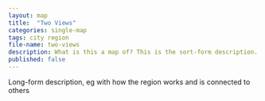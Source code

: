 ```yaml
---
layout: map
title:  "Two Views"
categories: single-map
tags: city region
file-name: two-views
description: What is this a map of? This is the sort-form description.
published: false
---
```


Long-form description, eg with how the region works and is connected to others
